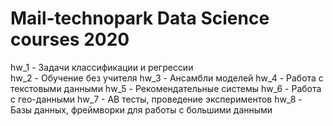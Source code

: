 # Mail-technopark Data Science courses 2020

hw_1 - Задачи классификации и регрессии<br>
hw_2 - Обучение без учителя
hw_3 - Ансамбли моделей
hw_4 - Работа с текстовыми данными
hw_5 - Рекомендательные системы
hw_6 - Работа с гео-данными
hw_7 - AB тесты, проведение экспериментов
hw_8 - Базы данных, фреймворки для работы с большими данными

